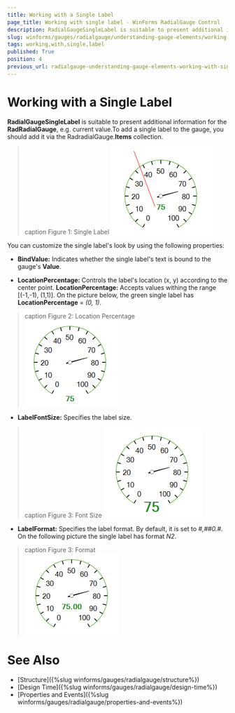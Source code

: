 ```yaml
---
title: Working with a Single Label
page_title: Working with single label - WinForms RadialGauge Control
description: RadialGaugeSingleLabel is suitable to present additional information for the WinForms RadialGauge.
slug: winforms/gauges/radialgauge/understanding-gauge-elements/working-with-single-label
tags: working,with,single,label
published: True
position: 4
previous_url: radialgauge-understanding-gauge-elements-working-with-single-label
---
```


# Working with a Single Label

__RadialGaugeSingleLabel__ is suitable to present additional information for the __RadRadialGauge__, e.g. current value.To add a single label to the gauge, you should add it via the RadradialGauge.__Items__ collection.

>caption Figure 1: Single Label
![radialgauge-understanding-gauge-elements-working-with-single-label 001](images/radialgauge-understanding-gauge-elements-working-with-single-label001.png)

You can customize the single label's look by using the following properties:

* __BindValue:__ Indicates whether the single label's text is bound to the gauge's __Value__.

* __LocationPercentage:__ Controls the label's location (x, y) according to the center point.  __LocationPercentage:__ Accepts values withing the range [(-1,-1), (1,1)]. On the picture below, the green single label has __LocationPercentage__ = *(0, 1)*.

>caption Figure 2: Location Percentage
![radialgauge-understanding-gauge-elements-working-with-single-label 002](images/radialgauge-understanding-gauge-elements-working-with-single-label002.png)

* __LabelFontSize:__ Specifies the label size.

>caption Figure 3: Font Size
![radialgauge-understanding-gauge-elements-working-with-single-label 003](images/radialgauge-understanding-gauge-elements-working-with-single-label003.png)

* __LabelFormat:__ Specifies the label format. By default, it is set to *#,##0.#*. On the following picture the single label has format *N2*.

>caption Figure 3: Format            
![radialgauge-understanding-gauge-elements-working-with-single-label 004](images/radialgauge-understanding-gauge-elements-working-with-single-label004.png)

# See Also

* [Structure]({%slug winforms/gauges/radialgauge/structure%})
* [Design Time]({%slug winforms/gauges/radialgauge/design-time%})
* [Properties and Events]({%slug winforms/gauges/radialgauge/properties-and-events%})